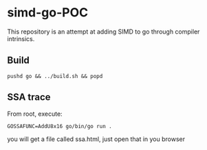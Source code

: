 # simd-go-POC

This repository is an attempt at adding SIMD to go through compiler intrinsics.

## Build

```
pushd go && ../build.sh && popd
```

## SSA trace

From root, execute:

```
GOSSAFUNC=AddU8x16 go/bin/go run .
```

you will get a file called ssa.html, just open that in you browser